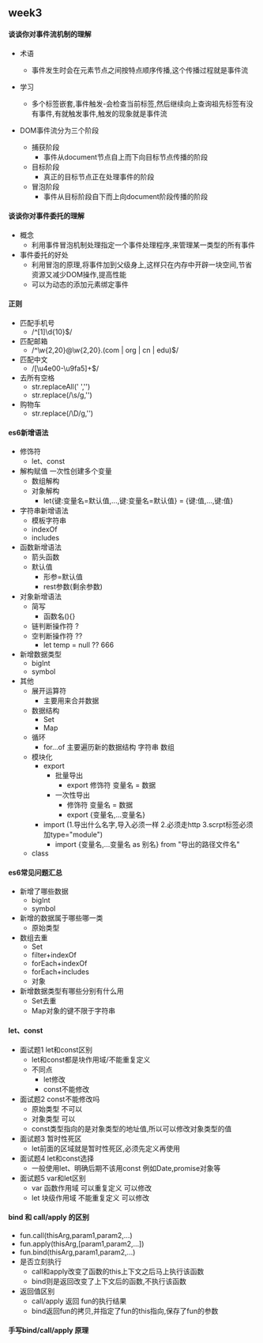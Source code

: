 ## week3

#### 谈谈你对事件流机制的理解  

- 术语
  - 事件发生时会在元素节点之间按特点顺序传播,这个传播过程就是事件流

- 学习
  - 多个标签嵌套,事件触发-会检查当前标签,然后继续向上查询祖先标签有没有事件,有就触发事件,触发的现象就是事件流
- DOM事件流分为三个阶段
  - 捕获阶段
    - 事件从document节点自上而下向目标节点传播的阶段
  - 目标阶段
    - 真正的目标节点正在处理事件的阶段
  - 冒泡阶段
    - 事件从目标阶段自下而上向document阶段传播的阶段

#### 谈谈你对事件委托的理解

- 概念
  - 利用事件冒泡机制处理指定一个事件处理程序,来管理某一类型的所有事件
- 事件委托的好处
  - 利用冒泡的原理,将事件加到父级身上,这样只在内存中开辟一块空间,节省资源又减少DOM操作,提高性能
  - 可以为动态的添加元素绑定事件

#### 正则

- 匹配手机号
  - /^[1]\d{10}$/
- 匹配邮箱
  - /^\w{2,20}@\w{2,20}.(com | org | cn | edu)$/
- 匹配中文
  - /[\u4e00-\u9fa5]+$/
- 去所有空格
  - str.replaceAll(' ','')
  - str.replace(/\s/g,'')
- 购物车
  - str.replace(/\D/g,'')

#### es6新增语法

- 修饰符
  - let、const
- 解构赋值 一次性创建多个变量
  - 数组解构
  - 对象解构
    - let{键:变量名=默认值,...,键:变量名=默认值} = {键:值,...,键:值}
- 字符串新增语法
  - 模板字符串
  - indexOf
  - includes
- 函数新增语法
  - 箭头函数
  - 默认值
    - 形参=默认值
    - rest参数(剩余参数)
- 对象新增语法
  - 简写
    - 函数名(){}
  - 链判断操作符 ?
  - 空判断操作符 ??
    -  let temp = null ?? 666
- 新增数据类型
  - bigInt
  - symbol
- 其他
  - 展开运算符 
    - 主要用来合并数据
  - 数据结构
    - Set
    - Map
  - 循环
    - for...of 主要遍历新的数据结构 字符串 数组
  - 模块化
    - export
      - 批量导出
        - export 修饰符 变量名 = 数据
      - 一次性导出
        - 修饰符 变量名 = 数据
        - export {变量名,...变量名}
    - import (1.导出什么名字,导入必须一样   2.必须走http   3.scrpt标签必须加type="module")
      - import {变量名,...变量名 as 别名}  from "导出的路径文件名"
  - class

#### es6常见问题汇总

- 新增了哪些数据
  - bigInt
  - symbol
- 新增的数据属于哪些哪一类
  - 原始类型
- 数组去重
  - Set
  - filter+indexOf
  - forEach+indexOf
  - forEach+includes
  - 对象
- 新增数据类型有哪些分别有什么用
  - Set去重
  - Map对象的键不限于字符串

#### let、const

- 面试题1 let和const区别
  - let和const都是块作用域/不能重复定义
  - 不同点
    - let修改
    - const不能修改
- 面试题2 const不能修改吗
  - 原始类型 不可以
  - 对象类型 可以
  - const类型指向的是对象类型的地址值,所以可以修改对象类型的值
- 面试题3 暂时性死区
  - let前面的区域就是暂时性死区,必须先定义再使用
- 面试题4 let和const选择
  - 一般使用let、明确后期不该用const 例如Date,promise对象等
- 面试题5 var和let区别
  - var 函数作用域 可以重复定义 可以修改
  - let 块级作用域 不能重复定义 可以修改

#### bind 和 call/apply 的区别

- fun.call(thisArg,param1,param2,...)
- fun.apply(thisArg,[param1,param2,...])
- fun.bind(thisArg,param1,param2,...)
- 是否立刻执行
  - call和apply改变了函数的this上下文之后马上执行该函数
  - bind则是返回改变了上下文后的函数,不执行该函数
- 返回值区别
  - call/apply 返回 fun的执行结果
  - bind返回fun的拷贝,并指定了fun的this指向,保存了fun的参数

#### 手写bind/call/apply 原理